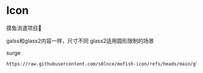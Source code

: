 # Icon
摸鱼消遣项目🤨

galss和glass2内容一样，尺寸不同
glass2适用圆形限制的场景


surge

```bash
https://raw.githubusercontent.com/s0lnce/mofish-icon/refs/heads/main/glass.json
```
